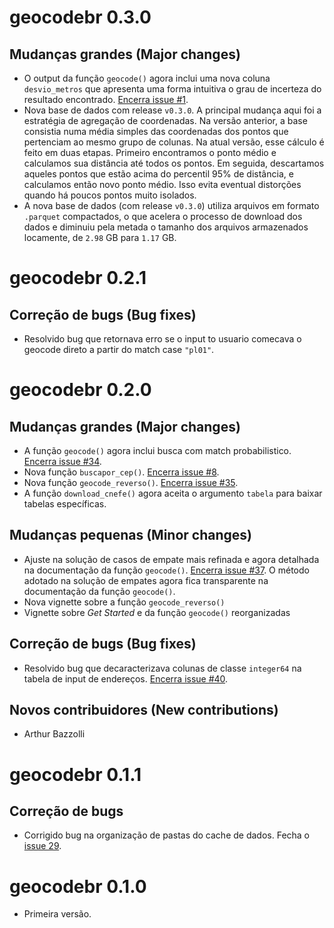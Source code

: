 # geocodebr 0.3.0

## Mudanças grandes (Major changes)

- O output da função `geocode()` agora inclui uma nova coluna `desvio_metros` que apresenta uma forma intuitiva o grau de incerteza do resultado encontrado. [Encerra issue #1](https://github.com/ipeaGIT/geocodebr/issues/11).
- Nova base de dados com release `v0.3.0`. A principal mudança aqui foi a 
estratégia de agregação de coordenadas. Na versão anterior, a base consistia numa
média simples das coordenadas dos pontos que pertenciam ao mesmo grupo de colunas.
Na atual versão, esse cálculo é feito em duas etapas. Primeiro encontramos o ponto 
médio e calculamos sua distância até todos os pontos. Em seguida, descartamos 
aqueles pontos que estão  acima do percentil 95% de distância, e calculamos então 
novo ponto médio. Isso evita eventual distorções quando há poucos pontos muito 
isolados. 
- A nova base de dados (com release `v0.3.0`) utiliza arquivos em formato `.parquet`
compactados, o que acelera o processo de download dos dados e diminuiu pela metada
o tamanho dos arquivos armazenados locamente, de `2.98` GB para `1.17` GB.


# geocodebr 0.2.1

## Correção de bugs (Bug fixes)

- Resolvido bug que retornava erro se o input to usuario comecava o geocode direto a partir do match case `"pl01"`.


# geocodebr 0.2.0

## Mudanças grandes (Major changes)

- A função `geocode()` agora inclui busca com match probabilistico. [Encerra issue #34](https://github.com/ipeaGIT/geocodebr/issues/34).
- Nova função `buscapor_cep()`. [Encerra issue #8](https://github.com/ipeaGIT/geocodebr/issues/8).
- Nova função `geocode_reverso()`. [Encerra issue #35](https://github.com/ipeaGIT/geocodebr/issues/35).
- A função `download_cnefe()` agora aceita o argumento `tabela` para baixar tabelas específicas.

## Mudanças pequenas (Minor changes)

- Ajuste na solução de casos de empate mais refinada e agora detalhada na documentação da função `geocode()`. [Encerra issue #37](https://github.com/ipeaGIT/geocodebr/issues/37). O método adotado na solução de empates agora fica transparente na documentação da função `geocode()`.
- Nova vignette sobre a função `geocode_reverso()`
- Vignette sobre *Get Started* e da função `geocode()` reorganizadas

## Correção de bugs (Bug fixes)

- Resolvido bug que decaracterizava colunas de classe `integer64` na tabela de input de endereços. [Encerra issue #40](https://github.com/ipeaGIT/geocodebr/issues/40).

## Novos contribuidores (New contributions)

- Arthur Bazzolli

# geocodebr 0.1.1

## Correção de bugs

- Corrigido bug na organização de pastas do cache de dados. Fecha o [issue 29](https://github.com/ipeaGIT/geocodebr/issues/29).


# geocodebr 0.1.0

- Primeira versão.
